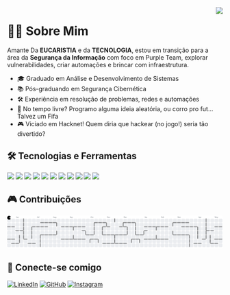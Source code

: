 <img align="right" height="480" src="https://lucasvitor.vercel.app/assets/about-BkOp67ef.png" />

# 👨‍💻 Sobre Mim

Amante Da **EUCARISTIA** e da **TECNOLOGIA**, estou em transição para a área da **Segurança da Informação** com foco em Purple Team, explorar vulnerabilidades, criar automações e brincar com infraestrutura.
- 🎓 Graduado em Análise e Desenvolvimento de Sistemas
- 📚 Pós-graduando em Segurança Cibernética
- 🛠️ Experiência em resolução de problemas, redes e automações
- 🧠 No tempo livre? Programo alguma ideia aleatória, ou corro pro fut... Talvez um Fifa
- 🎮 Viciado em Hacknet! Quem diria que hackear (no jogo!) seria tão divertido? 

## 🛠️ Tecnologias e Ferramentas

<div style="display: inline-block">
  <img src="https://skillicons.dev/icons?i=bash" height="40" />
  <img src="https://cdn.jsdelivr.net/gh/devicons/devicon/icons/linux/linux-original.svg" height="40" />
  <img src="https://upload.wikimedia.org/wikipedia/commons/2/2b/Kali-dragon-icon.svg" height="40" />
  <img src="https://miro.medium.com/v2/resize:fit:1024/0*cWuloAut3O4oyAQC" height="40" />
  <img src="https://cdn.jsdelivr.net/gh/devicons/devicon/icons/docker/docker-original.svg" height="40" />
  <img src="https://cdn.jsdelivr.net/gh/devicons/devicon/icons/postgresql/postgresql-original.svg" height="40" />
  <img src="https://cdn.jsdelivr.net/gh/devicons/devicon/icons/oracle/oracle-original.svg" height="40" />
  <img src="https://cdn.jsdelivr.net/gh/devicons/devicon/icons/mysql/mysql-original.svg" height="40" />
  <img src="https://cdn.jsdelivr.net/gh/devicons/devicon/icons/python/python-original.svg" height="40" />
  <img src="https://nmap.org/images/nmap-logo-256x256.png" height="40" />
  <img src="https://miro.medium.com/v2/resize:fit:960/1*sOhbhWnnmBx7TxHddLPW0Q.png" height="40" />
</div>

## 🎮 Contribuições

<picture>
  <source media="(prefers-color-scheme: dark)" srcset="https://raw.githubusercontent.com/lucasvittor/lucasvittor/output/pacman-contribution-graph-dark.svg">
  <img alt="Gráfico de Contribuição estilo Pacman" src="https://raw.githubusercontent.com/lucasvittor/lucasvittor/output/pacman-contribution-graph.svg">
</picture>

## 🤝 Conecte-se comigo

[![LinkedIn](https://img.shields.io/badge/LinkedIn-0077B5?style=for-the-badge&logo=linkedin&logoColor=white)](https://www.linkedin.com/in/lucasvittor)
[![GitHub](https://img.shields.io/badge/GitHub-181717?style=for-the-badge&logo=github&logoColor=white)](https://github.com/lucasvittor)
[![Instagram](https://img.shields.io/badge/Instagram-E4405F?style=for-the-badge&logo=instagram&logoColor=white)](https://www.instagram.com/lucss.vittor)


